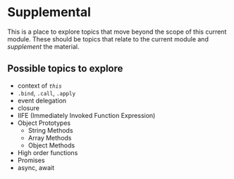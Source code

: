 # Supplemental

This is a place to explore topics that move beyond the scope of this current module. These should be topics that relate to the current module and _supplement_ the material.

## Possible topics to explore
* context of _`this`_
* `.bind`, `.call`, `.apply`
* event delegation
* closure
* IIFE (Immediately Invoked Function Expression)
* Object Prototypes
    * String Methods
    * Array Methods
    * Object Methods
* High order functions
* Promises
* async, await

